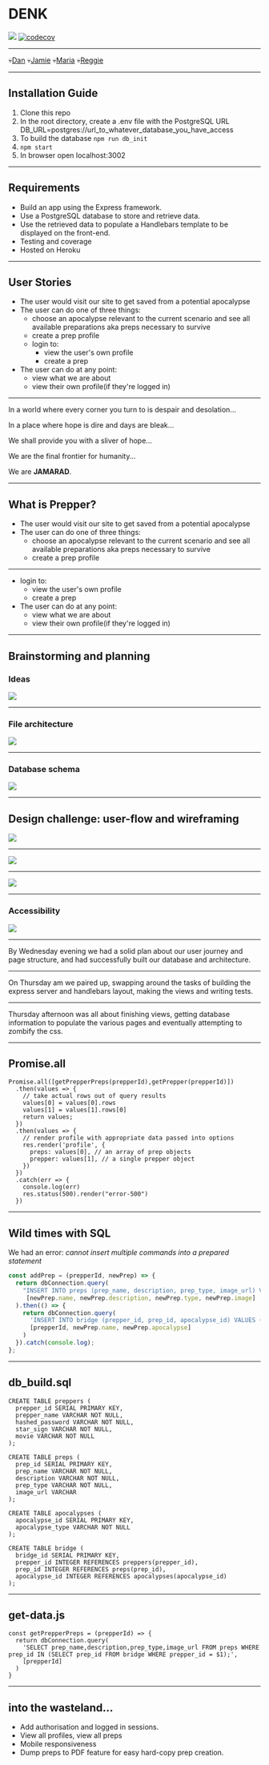 # DENK

![](https://api.travis-ci.org/fac18/week8-denk.svg?branch=master)
[![codecov](https://codecov.io/gh/fac18/week8-denk/branch/master/graph/badge.svg)](https://codecov.io/gh/fac18/week8-denk)

---

:skull:[Dan](https://github.com/redwedge)
:skull:[Jamie](https://github.com/jc2820)
:skull:[Maria](https://github.com/marialani)
:skull:[Reggie](https://github.com/ReginaldJbeili)

---

## Installation Guide 

1. Clone this repo
2. In the root directory, create a .env file with the PostgreSQL URL DB_URL=postgres://url_to_whatever_database_you_have_access
3. To build the database ```npm run db_init```
4. ```npm start```
5. In browser open localhost:3002

---

## Requirements

* Build an app using the Express framework.
* Use a PostgreSQL database to store and retrieve data.
* Use the retrieved data to populate a Handlebars template to be displayed on the front-end.
* Testing and coverage
* Hosted on Heroku

---

## User Stories

- The user would visit our site to get saved from a potential apocalypse
- The user can do one of three things:
    - choose an apocalypse relevant to the current scenario and see all available preparations aka preps necessary to survive
    - create a prep profile
    - login to:
        - view the user's own profile
        - create a prep
- The user can do at any point:
    - view what we are about
    - view their own profile(if they're logged in) 

---

In a world where every corner you turn to is despair and desolation...

In a place where hope is dire and days are bleak...

We shall provide you with a sliver of hope...

We are the final frontier for humanity...

We are **JAMARAD**.

---

## What is Prepper?

- The user would visit our site to get saved from a potential apocalypse
- The user can do one of three things:
    - choose an apocalypse relevant to the current scenario and see all available preparations aka preps necessary to survive
    - create a prep profile

---

- login to:
    - view the user's own profile
    - create a prep
- The user can do at any point:
    - view what we are about
    - view their own profile(if they're logged in)

---

## Brainstorming and planning

### Ideas

![](https://i.imgur.com/SbWLFzH.jpg)

---

### File architecture

![](https://i.imgur.com/4F0QUOJ.jpg)

---

### Database schema

![](https://i.imgur.com/XkyPe9e.jpg)

---

## Design challenge: user-flow and wireframing

![](https://i.imgur.com/i5OqSqZ.jpg)

---

![](https://i.imgur.com/Gc5iSMp.jpg)

---

![](https://i.imgur.com/ZeymOoX.jpg)

---
### Accessibility

![](https://i.imgur.com/B8nSYrL.png)

---

By Wednesday evening we had a solid plan about our user journey and page structure, and had successfully built our database and architecture.

---

On Thursday am we paired up, swapping around the tasks of building the express server and handlebars layout, making the views and writing tests.

---

Thursday afternoon was all about finishing views, getting database information to populate the various pages and eventually attempting to zombify the css.

---

## Promise.all

```javascript=
Promise.all([getPrepperPreps(prepperId),getPrepper(prepperId)])
  .then(values => {
    // take actual rows out of query results
    values[0] = values[0].rows
    values[1] = values[1].rows[0]
    return values;
  })
  .then(values => {
    // render profile with appropriate data passed into options
    res.render('profile', {
      preps: values[0], // an array of prep objects
      prepper: values[1], // a single prepper object
    })
  })
  .catch(err => {
    console.log(err)
    res.status(500).render("error-500")
  })
```

---

## Wild times with SQL

We had an error: _cannot insert multiple commands into a prepared statement_

```javascript
const addPrep = (prepperId, newPrep) => {
  return dbConnection.query(
    "INSERT INTO preps (prep_name, description, prep_type, image_url) VALUES ($1, $2, $3, $4);",
     [newPrep.name, newPrep.description, newPrep.type, newPrep.image]
  ).then(() => {
    return dbConnection.query(
      'INSERT INTO bridge (prepper_id, prep_id, apocalypse_id) VALUES ($1, (SELECT prep_id FROM preps WHERE prep_name=$2),(SELECT apocalypse_id FROM apocalypses WHERE apocalypse_type=$3));',
      [prepperId, newPrep.name, newPrep.apocalypse]
    )
  }).catch(console.log);
};
```

---

## db_build.sql

```javascript=
CREATE TABLE preppers (
  prepper_id SERIAL PRIMARY KEY,
  prepper_name VARCHAR NOT NULL,
  hashed_password VARCHAR NOT NULL,
  star_sign VARCHAR NOT NULL,
  movie VARCHAR NOT NULL
);

CREATE TABLE preps (
  prep_id SERIAL PRIMARY KEY,
  prep_name VARCHAR NOT NULL,
  description VARCHAR NOT NULL,
  prep_type VARCHAR NOT NULL,
  image_url VARCHAR
);

CREATE TABLE apocalypses (
  apocalypse_id SERIAL PRIMARY KEY,
  apocalypse_type VARCHAR NOT NULL
);

CREATE TABLE bridge (
  bridge_id SERIAL PRIMARY KEY,
  prepper_id INTEGER REFERENCES preppers(prepper_id),
  prep_id INTEGER REFERENCES preps(prep_id),
  apocalypse_id INTEGER REFERENCES apocalypses(apocalypse_id)
);

```

---

## get-data.js

```javascript=
const getPrepperPreps = (prepperId) => {
  return dbConnection.query(
    'SELECT prep_name,description,prep_type,image_url FROM preps WHERE prep_id IN (SELECT prep_id FROM bridge WHERE prepper_id = $1);',
    [prepperId]
  )
}
```

---

## into the wasteland...

* Add authorisation and logged in sessions.
* View all profiles, view all preps
* Mobile responsiveness
* Dump preps to PDF feature for easy hard-copy prep creation.
